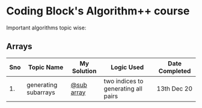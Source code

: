# Coding Block's Algorithm++ course

Important algorithms topic wise:


## Arrays

Sno | Topic Name | My Solution | Logic Used | Date Completed |
----|------------|-------------|------------|----------------| 
1. | generating subarrays | [@sub array](@https://github.com/manohar2000/CB-Algorithms/blob/main/arrays/generating%20subarrays.cpp) | two indices to generating all pairs | 13th Dec 20|

